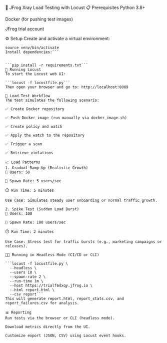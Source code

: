 🧪 JFrog Xray Load Testing with Locust
📋 Prerequisites
Python 3.8+

Docker (for pushing test images)

JFrog trial account

⚙️ Setup
Create and activate a virtual environment:

```python3 -m venv venv
source venv/bin/activate
Install dependencies:```


```pip install -r requirements.txt```
🚀 Running Locust
To start the Locust web UI:

```locust -f locustfile.py```
Then open your browser and go to: http://localhost:8089

🧪 Load Test Workflow
The test simulates the following scenario:

✅ Create Docker repository

✅ Push Docker image (run manually via docker_image.sh)

✅ Create policy and watch

✅ Apply the watch to the repository

✅ Trigger a scan

✅ Retrieve violations

📈 Load Patterns
1. Gradual Ramp-Up (Realistic Growth)
👥 Users: 50

🚀 Spawn Rate: 5 users/sec

⏱️ Run Time: 5 minutes

Use Case: Simulates steady user onboarding or normal traffic growth.

2. Spike Test (Sudden Load Burst)
👥 Users: 100

🚀 Spawn Rate: 100 users/sec

⏱️ Run Time: 2 minutes

Use Case: Stress test for traffic bursts (e.g., marketing campaigns or releases).

🧑‍💻 Running in Headless Mode (CI/CD or CLI)

```locust -f locustfile.py \
  --headless \
  --users 10 \
  --spawn-rate 2 \
  --run-time 1m \
  --host https://trialf6dxqy.jfrog.io \
  --html report.html \
  --csv report```
This will generate report.html, report_stats.csv, and report_failures.csv for analysis.

📊 Reporting
Run tests via the browser or CLI (headless mode).

Download metrics directly from the UI.

Customize export (JSON, CSV) using Locust event hooks.
